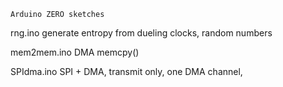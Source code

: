     Arduino ZERO sketches

rng.ino    generate entropy from dueling clocks, random numbers

mem2mem.ino DMA memcpy()

SPIdma.ino  SPI + DMA, transmit only, one DMA channel, 
